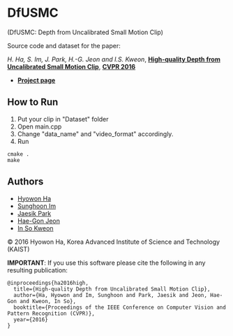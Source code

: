 # DfUSMC
(DfUSMC: Depth from Uncalibrated Small Motion Clip)

Source code and dataset for the paper:

_H. Ha, S. Im, J. Park, H.-G. Jeon and I.S. Kweon_, [**High-quality Depth from Uncalibrated Small Motion Clip**](https://drive.google.com/file/d/0B7-4XlDU1W6rbUtlRW92b01YakU/view?usp=sharing), [**CVPR 2016**](http://cvpr2016.thecvf.com/)

- [**Project page**](http://sites.google.com/site/hyowoncv/ha_cvpr16)

## How to Run

1. Put your clip in "Dataset" folder
2. Open main.cpp
3. Change "data_name" and "video_format" accordingly.
4. Run

```
cmake .
make
```

## Authors

- [Hyowon Ha](http://sites.google.com/site/hyowoncv)
- [Sunghoon Im](http://sites.google.com/site/shimrcv)
- [Jaesik Park](http://sites.google.com/site/jsparkcv)
- [Hae-Gon Jeon](http://sites.google.com/site/hgjeoncv)
- [In So Kweon](http://rcv.kaist.ac.kr)

&copy; 2016 Hyowon Ha, Korea Advanced Institute of Science and Technology (KAIST)


**IMPORTANT**: If you use this software please cite the following in any resulting publication:
```
@inproceedings{ha2016high,
  title={High-quality Depth from Uncalibrated Small Motion Clip},
  author={Ha, Hyowon and Im, Sunghoon and Park, Jaesik and Jeon, Hae-Gon and Kweon, In So},
  booktitle={Proceedings of the IEEE Conference on Computer Vision and Pattern Recognition (CVPR)},
  year={2016}
}
```
